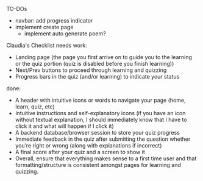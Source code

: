 TO-DOs
- navbar: add progress indicator
- implement create page
    - implement auto generate poem?

Claudia's Checklist
needs work:
- Landing page (the page you first arrive on to guide you to the learning or the quiz portion (quiz is disabled before you finish learning))
- Next/Prev buttons to proceed through learning and quizzing
- Progress bars in the quiz (and/or learning) to indicate your status

done: 
- A header with intuitive icons or words to navigate your page (home, learn, quiz, etc)
- Intuitive instructions and self-explanatory icons (if you have an icon without textual explanation, I should immediately know that I have to click it and what will happen if I click it)
- A backend database/browser session to store your quiz progress
- Immediate feedback in the quiz after submitting the question whether you’re right or wrong (along with explanations if incorrect)
- A final score after your quiz and a screen to show it
- Overall, ensure that everything makes sense to a first time user and that formatting/structure is consistent amongst pages for learning and quizzing.